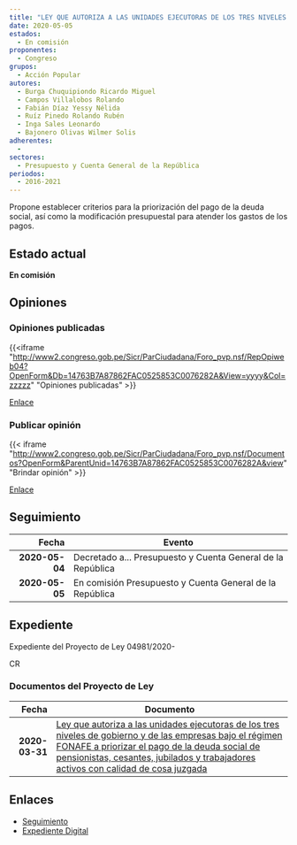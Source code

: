 ```yaml
---
title: "LEY QUE AUTORIZA A LAS UNIDADES EJECUTORAS DE LOS TRES NIVELES DE GOBIERNO Y DE LAS EMPRESAS BAJO EL RÉGIMEN FONAFE A PRIORIZAR EL PAGO DE LA DEUDA SOCIAL DE PENSIONISTAS, CESANTES, JUBILADOS Y TRABAJADORES ACTIVOS CON CALIDAD DE COSA JUZGADA"
date: 2020-05-05
estados: 
  - En comisión
proponentes: 
  - Congreso
grupos: 
  - Acción Popular
autores: 
  - Burga Chuquipiondo Ricardo Miguel
  - Campos Villalobos Rolando
  - Fabián Díaz Yessy Nélida
  - Ruíz Pinedo Rolando Rubén
  - Inga Sales Leonardo
  - Bajonero Olivas Wilmer Solis
adherentes: 
  - 
sectores: 
  - Presupuesto y Cuenta General de la República
periodos: 
  - 2016-2021
---
```


Propone establecer criterios para la priorización del pago de la deuda social, así como la modificación presupuestal para atender los gastos de los pagos.


## Estado actual

**En comisión**

## Opiniones

### Opiniones publicadas

{{<iframe "http://www2.congreso.gob.pe/Sicr/ParCiudadana/Foro_pvp.nsf/RepOpiweb04?OpenForm&Db=14763B7A87862FAC0525853C0076282A&View=yyyy&Col=zzzzz" "Opiniones publicadas" >}}

[Enlace](http://www2.congreso.gob.pe/Sicr/ParCiudadana/Foro_pvp.nsf/RepOpiweb04?OpenForm&Db=14763B7A87862FAC0525853C0076282A&View=yyyy&Col=zzzzz)
### Publicar opinión

{{< iframe "http://www2.congreso.gob.pe/Sicr/ParCiudadana/Foro_pvp.nsf/Documentos?OpenForm&ParentUnid=14763B7A87862FAC0525853C0076282A&view" "Brindar opinión" >}}

[Enlace](http://www2.congreso.gob.pe/Sicr/ParCiudadana/Foro_pvp.nsf/Documentos?OpenForm&ParentUnid=14763B7A87862FAC0525853C0076282A&view)

## Seguimiento

| Fecha | Evento |
|------:|--------|
| **2020-05-04** | Decretado a... Presupuesto y Cuenta General de la República|
| **2020-05-05** | En comisión Presupuesto y Cuenta General de la República|


## Expediente

Expediente del Proyecto de Ley 04981/2020-

CR


### Documentos del Proyecto de Ley

| Fecha | Documento |
|------:|--------|
| **2020-03-31** | [Ley que autoriza a las unidades ejecutoras de los tres niveles de gobierno y de las empresas bajo el régimen FONAFE a priorizar el pago de la deuda social de pensionistas, cesantes, jubilados y trabajadores activos con calidad de cosa juzgada](http://www.leyes.congreso.gob.pe/Documentos/2016_2021/Proyectos_de_Ley_y_de_Resoluciones_Legislativas/PL04981_20200331.pdf) |

## Enlaces 

- [Seguimiento](http://www2.congreso.gob.pe/Sicr/TraDocEstProc/CLProLey2016.nsf/f7fff46988ca05b1052578e100829cc7/4ff9295def4733540525853d0016fc0f?OpenDocument)
- [Expediente Digital](http://www2.congreso.gob.pe/Sicr/TraDocEstProc/CLProLey2016.nsf/f7fff46988ca05b1052578e100829cc7/4ff9295def4733540525853d0016fc0f?OpenDocument&Click=05257FB7005EB655.eb71d0cf91d8294e05256cdf006b5706/$Body/0.1C6C)
